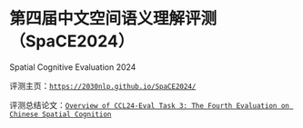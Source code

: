 # 第四届中文空间语义理解评测（SpaCE2024）
Spatial Cognitive Evaluation 2024

评测主页：<a href="https://2030nlp.github.io/SpaCE2024/" target="_blank">`https://2030nlp.github.io/SpaCE2024/`</a>

评测总结论文：<a href="https://github.com/2030NLP/SpaCE2024/tree/main/docs/Overview of SpaCE2024.pdf" target="_blank">`Overview of CCL24-Eval Task 3: The Fourth Evaluation on Chinese Spatial Cognition`</a>
